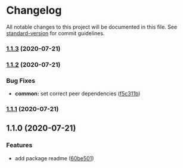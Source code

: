# Changelog

All notable changes to this project will be documented in this file. See [standard-version](https://github.com/conventional-changelog/standard-version) for commit guidelines.

### [1.1.3](https://github.com/cyr-x/angular-extensions/compare/common-v1.1.2...common-v1.1.3) (2020-07-21)

### [1.1.2](https://github.com/cyr-x/angular-extensions/compare/common-v1.1.1...common-v1.1.2) (2020-07-21)


### Bug Fixes

* **common:** set correct peer dependencies ([f5c311b](https://github.com/cyr-x/angular-extensions/commit/f5c311b84735bc2c028372005a7ccbe2126f640a))

### [1.1.1](https://github.com/cyr-x/angular-extensions/compare/common-v1.1.0...common-v1.1.1) (2020-07-21)

## 1.1.0 (2020-07-21)


### Features

* add package readme ([60be501](https://github.com/cyr-x/angular-extensions/commit/60be50173fd52e0677298a06379fefca4c1676c1))
